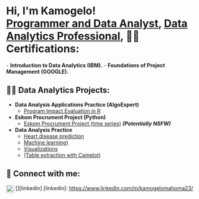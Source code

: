 <h1>Hi, I'm Kamogelo! <br/><a href="https://github.com/joshmadakor1">Programmer and Data Analyst</a>, <a href="https://www.linkedin.com/in/joshmadakor/">Data Analytics Professional</a>, <a 
<h2>👨‍💻 Certifications:</h2>
  - <b> Introduction to Data Analytics (IBM).</b>
  - <b> Foundations of Project Management (GOOGLE).</b>

<h2>👨‍💻 Data Analytics Projects:</h2>

- <b>Data Analysis Applications Practice (AlgoExpert)</b>
  - [Program Impact Evaluation in R](https://github.com/Kamogelo23/Kamogelo223.github.io)
- <b>Eskom Procrument Project (Python)</b>
  - [Eskom Procrument Project (time series)](https://github.com/Kamogelo23/ESKOM_Procrument) <b><i>(Potentially NSFW)</b></i>
- <b>Data Analysis Practice</b>
  - [Heart disease prediction](https://github.com/Kamogelo23/Data-Analysis)
  - [Machine learning)](https://github.com/Kamogelo23/Data-Analysis)
  - [Visualizations](https://github.com/Kamogelo23/Data-Analysis)
  - [(Table extraction with Camelot)](https://github.com/Kamogelo23/Data-Analysis)

<h2> 🤳 Connect with me:</h2>

[<img align="left" alt="MahomaKamogelo | LinkedIn" width="22px" src="https://cdn.jsdelivr.net/npm/simple-icons@v3/icons/linkedin.svg" />][linkedin]
[linkedin]: https://www.linkedin.com/in/kamogelomahoma23/

<!--
**joshmadakor1/joshmadakor1** is a ✨ _special_ ✨ repository because its `README.md` (this file) appears on your GitHub profile.

Here are some ideas to get you started:

- 🔭 I’m currently working on ...
- 🌱 I’m currently learning ...
- 👯 I’m looking to collaborate on ...
- 🤔 I’m looking for help with ...
- 💬 Ask me about ...
- 📫 How to reach me: ...
- 😄 Pronouns: ...
- ⚡ Fun fact: ...
-->
